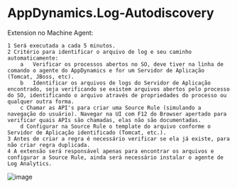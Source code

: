 # AppDynamics.Log-Autodiscovery
Extension no Machine Agent:
 
	1 Será executada a cada 5 minutos.
	2 Critério para identificar o arquivo de log e seu caminho automaticamente:
		a	Verificar os processos abertos no SO, deve tiver na linha de comando o agente do AppDynamics e for um Servidor de Aplicação (Tomcat, JBoss, etc).
		b	Identificar os arquivos de logs do Servidor de Aplicação encontrado, seja verificando se existem arquivos abertos pelo processo do SO, identificando o arquivo através de propriedades do processo ou qualquer outra forma.
		c Chamar as API's para criar uma Source Rule (simulando a navegação do usuário). Navegar na UI com F12 do Browser apertado para verificar quais APIs são chamadas, elas não são documentadas.
		d Configurar na Source Rule o template do arquivo conforme o Servidor de Aplicação identificado (Tomcat, etc.).
	3 Antes de criar a regra é necessário verificar se ela já existe, para não criar regra duplicada.
	4 A extensão será responsável apenas para encontrar os arquivos e configurar a Source Rule, ainda será necessário instalar o agente de Log Analytics.
	
![image](https://user-images.githubusercontent.com/113452445/189957356-863afaf1-de43-409f-a75a-ff0d52e6f0fe.png)
